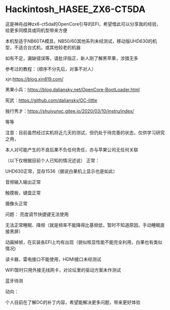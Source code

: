 # Hackintosh_HASEE_ZX6-CT5DA
这是神舟战神zx6-ct5da的OpenCore引导的EFI，希望借此可以分享我的经验，给更多同模具或同机型带来方便

本机型适于NB60TA模具，NB50/60其他系列未经测试，移动版UHD630的机型，不适合台式机，或其他较老的机器

如有不足，漏缺错误等，请批评指正，新人刚了解黑苹果，涉猎无多


参考过的教程：（顺序不分先后，对事不对人）

xjn:https://blog.xjn819.com/

黑果小兵：https://blog.daliansky.net/OpenCore-BootLoader.html

宪武：https://github.com/daliansky/OC-little

独行秀才：https://shuiyunxc.gitee.io/2020/03/10/instru/index/

等等

注意：目前虽然经过实机将近几天的测试，但仍处于待完善的状态，仅供学习研究之用，

本人对可能产生的不良后果不负任何责任，亦与苹果公司无任何关联


（以下仅根据目前个人已知的情况述说）
正常：

UHD630正常，显存1536（据说白果机上显示也是如此）

音频输入输出正常

触摸板，键盘正常

摄像头正常


问题：
亮度调节快捷键无法使用

无法正常睡眠、降频（就是频率不能降得比基频低，暂时不知道原因，手动睡眠直接黑屏）

动画掉帧，在实装各EFI上均有出现（貌似核显性能不能完全利用，白果也有类似情况)

读卡器，雷电接口不能使用，HDMI接口未经测试

WIFI暂时只用外接无线网卡，对论坛里的驱动方案未作测试

蓝牙待测

动向：

个人目前在了解OC的补丁内容，希望能解决更多问题，带来更好体验


